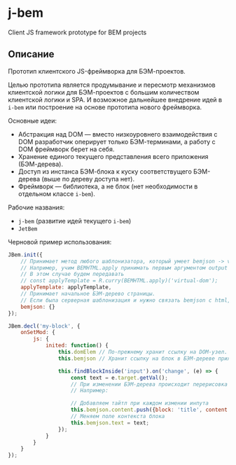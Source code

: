 # j-bem
Client JS framework prototype for BEM projects

## Описание
Прототип клиентского JS-фреймворка для БЭМ-проектов.

Целью прототипа является продумывание и пересмотр механизмов клиентской логики для БЭМ-проектов с большим количеством клиентской логики и SPA.
И возможное дальнейшее внедрение идей в `i-bem` или построение на основе прототипа нового фреймворка.

Основные идеи:
* Абстракция над DOM — вместо низкоуровнего взаимодействия с DOM разработчик оперирует только БЭМ-терминами, а работу с DOM фреймворк берет на себя.
* Хранение единого текущего представления всего приложения (БЭМ-дерева).
* Доступ из инстанса БЭМ-блока к куску соответствущего БЭМ-дерева (выше по дереву доступа нет).
* Фреймворк — библиотека, а не блок (нет необходимости в отдельном классе `i-bem`).

Рабочие названия:
* `j-bem` (развитие идей текущего `i-bem`)
* `JetBem`

Черновой пример использования:
```javascript
JBem.init({
    // Принимает метод любого шаблонизатора, который умеет bemjson -> virtual-dom.
    // Например, учим BEMHTML.apply принимать первым аргументом output = 'html' или 'virtual-dom', по умолчанию 'html'.
    // В этом случае будем передавать
    // const applyTemplate = R.curry(BEMHTML.apply)('virtual-dom');
    applyTemplate: applyTemplate,
    // Принимает начальное БЭМ-дерево страницы.
    // Если была серверная шаблонизация и нужно связать bemjson с html, прокидываем bemjson с сервера. Можно как-то получить и напрямую передать в JBem.init либо научить JBem забирать самому из DOM, например, script[@type='text/bemjson'].
    bemjson: {}
});

JBem.decl('my-block', {
    onSetMod: {
        js: {
            inited: function() {
                this.domElem // По-прежнему хранит ссылку на DOM-узел.
                this.bemjson // Хранит ссылку на блок в БЭМ-дереве приложения, соответствующий инстансу.

                this.findBlockInside('input').on('change', (e) => {
                    const text = e.target.getVal();
                    // При изменении БЭМ-дерева происходит перерисовка изменившихся частей DOM'а.
                    // Например:

                    // Добавляем тайтл при каждом измении инпута
                    this.bemjson.content.push({block: 'title', content: text});
                    // Меняем поле контекста блока
                    this.bemjson.text = text;
                });
            }
        }
    }
});
```
